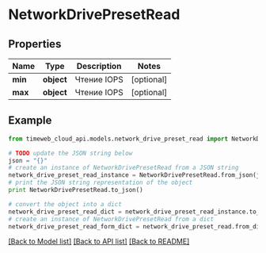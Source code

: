 # NetworkDrivePresetRead


## Properties
Name | Type | Description | Notes
------------ | ------------- | ------------- | -------------
**min** | **object** | Чтение IOPS | [optional] 
**max** | **object** | Чтение IOPS | [optional] 

## Example

```python
from timeweb_cloud_api.models.network_drive_preset_read import NetworkDrivePresetRead

# TODO update the JSON string below
json = "{}"
# create an instance of NetworkDrivePresetRead from a JSON string
network_drive_preset_read_instance = NetworkDrivePresetRead.from_json(json)
# print the JSON string representation of the object
print NetworkDrivePresetRead.to_json()

# convert the object into a dict
network_drive_preset_read_dict = network_drive_preset_read_instance.to_dict()
# create an instance of NetworkDrivePresetRead from a dict
network_drive_preset_read_form_dict = network_drive_preset_read.from_dict(network_drive_preset_read_dict)
```
[[Back to Model list]](../README.md#documentation-for-models) [[Back to API list]](../README.md#documentation-for-api-endpoints) [[Back to README]](../README.md)


